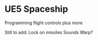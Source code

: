 # UE5 Spaceship
 Programming flight controls plus more

Still to add:
 Lock on missiles
 Sounds
 Warp?

